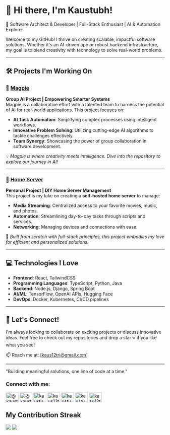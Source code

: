 # 👋 Hi there, I'm Kaustubh!

🚀 Software Architect & Developer | Full-Stack Enthusiast | AI & Automation Explorer

Welcome to my GitHub! I thrive on creating scalable, impactful software solutions. Whether it's an AI-driven app or robust backend infrastructure, my goal is to blend creativity with technology to solve real-world problems.

---

## 🛠 Projects I'm Working On

### 🧠 [Magpie](https://github.com/2024-CMPU9010-GROUP-3/magpie)

**Group AI Project | Empowering Smarter Systems**  
Magpie is a collaborative effort with a talented team to harness the potential of AI for real-world applications. This project focuses on:

- **AI Task Automation**: Simplifying complex processes using intelligent workflows.
- **Innovative Problem Solving**: Utilizing cutting-edge AI algorithms to tackle challenges effectively.
- **Team Synergy**: Showcasing the power of group collaboration in software development.

💡 _Magpie is where creativity meets intelligence. Dive into the repository to explore our journey in AI!_

---

### 🏡 [Home Server](https://github.com/KaustubhTrivedi/home-server)

**Personal Project | DIY Home Server Management**  
This project is my take on creating a **self-hosted home server** to manage:

- **Media Streaming**: Centralized access to your favorite movies, music, and photos.
- **Automation**: Streamlining day-to-day tasks through scripts and services.
- **Networking**: Managing devices and connections with ease.

🔧 _Built from scratch with full-stack principles, this project embodies my love for efficient and personalized solutions._

---

## 💻 Technologies I Love

- **Frontend**: React, TailwindCSS
- **Programming Languages**: TypeScript, Python, Java
- **Backend**: Node.js, Django, Spring Boot
- **AI/ML**: TensorFlow, OpenAI APIs, Hugging Face
- **DevOps**: Docker, Kubernetes, CI/CD pipelines

---

## 🌟 Let's Connect!

I'm always looking to collaborate on exciting projects or discuss innovative ideas. Feel free to check out my repositories and drop a star ⭐️ if you like what you see!

📫 Reach me at: [kaus12tri@gmail.com]

---

"Building meaningful solutions, one line of code at a time."

<h3 align="left">Connect with me:</h3> <p align="left"> <a href="https://dev.to/@kaustubhtrivedi" target="_blank"><img align="center" src="https://raw.githubusercontent.com/rahuldkjain/github-profile-readme-generator/master/src/images/icons/Social/devto.svg" alt="@kaustubhtrivedi" height="30" width="40" /></a> <a href="https://twitter.com/@kaustubhtrived6" target="_blank"><img align="center" src="https://raw.githubusercontent.com/rahuldkjain/github-profile-readme-generator/master/src/images/icons/Social/twitter.svg" alt="@kaustubhtrived6" height="30" width="40" /></a> <a href="https://linkedin.com/in/kaustubh-trivedi-459399158" target="_blank"><img align="center" src="https://raw.githubusercontent.com/rahuldkjain/github-profile-readme-generator/master/src/images/icons/Social/linked-in-alt.svg" alt="kaustubh-trivedi" height="30" width="40" /></a> <a href="https://codesandbox.com/kaus12tri" target="_blank"><img align="center" src="https://raw.githubusercontent.com/rahuldkjain/github-profile-readme-generator/master/src/images/icons/Social/codesandbox.svg" alt="kaus12tri" height="30" width="40" /></a> <a href="https://www.facebook.com/kaustubh.trived" target="_blank"><img align="center" src="https://raw.githubusercontent.com/rahuldkjain/github-profile-readme-generator/master/src/images/icons/Social/facebook.svg" alt="kaustubh.trived" height="30" width="40" /></a> <a href="https://www.hackerrank.com/@kaustubhtrivedi" target="_blank"><img align="center" src="https://raw.githubusercontent.com/rahuldkjain/github-profile-readme-generator/master/src/images/icons/Social/hackerrank.svg" alt="kaustubhtrivedi" height="30" width="40" /></a> <a href="https://www.leetcode.com/kasu12tri" target="_blank"><img align="center" src="https://raw.githubusercontent.com/rahuldkjain/github-profile-readme-generator/master/src/images/icons/Social/leet-code.svg" alt="kasu12tri" height="30" width="40" /></a> </p>

## My Contribution Streak

<p>
  <img src = "https://github-readme-stats.vercel.app/api?username=KaustubhTrivedi&show_icons=true&theme=bear&">
 
  <a href="https://github.com/kaustubhtrivedi/github-readme-streak-stats">
    <img src="https://github-readme-streak-stats.herokuapp.com/?user=kaustubhtrivedi&theme=bear&hide_border=true&"/>
  </a>
 
 </p>
